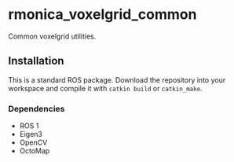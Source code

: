 # rmonica_voxelgrid_common

Common voxelgrid utilities.

Installation
------------

This is a standard ROS package.
Download the repository into your workspace and compile it with `catkin build` or `catkin_make`.

### Dependencies

- ROS 1
- Eigen3
- OpenCV
- OctoMap